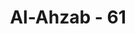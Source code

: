 ---
title: "Al-Ahzab - 61"
no: 61
arabic_no: ٦١
ayah: مَلْعُوْنِيْنَۖ اَيْنَمَا ثُقِفُوْٓا اُخِذُوْا وَقُتِّلُوْا تَقْتِيْلًا 
translation: "dalam keadaan terlaknat. Di mana saja mereka dijumpai, mereka akan ditangkap dan dibunuh tanpa ampun."
tafsir: "Ketiga golongan itu dilaknat di mana saja mereka berada, karena sikapnya yang selalu bermusuhan dan merugikan agama dan negara, mereka selalu dikejar-kejar untuk ditangkap dan dibunuh. Nasib orang yang seperti itu telah pula dialami oleh orang-orang sebelumnya karena begitulah sunah Allah."
---